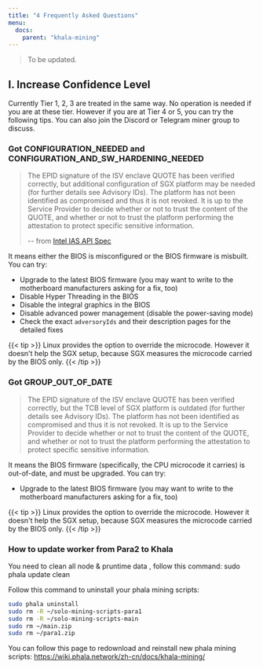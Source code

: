 ```yaml
---
title: "4 Frequently Asked Questions"
menu:
  docs:
    parent: "khala-mining"
---
```


> To be updated.

## I. Increase Confidence Level

Currently Tier 1, 2, 3 are treated in the same way. No operation is needed if you are at these tier. However if you are at Tier 4 or 5, you can try the following tips. You can also join the Discord or Telegram miner group to discuss.

### Got CONFIGURATION_NEEDED and CONFIGURATION_AND_SW_HARDENING_NEEDED

> The EPID signature of the ISV enclave QUOTE has been verified correctly, but additional configuration of SGX platform may be needed (for further details see Advisory IDs). The platform has not been identified as compromised and thus it is not revoked. It is up to the Service Provider to decide whether or not to trust the content of the QUOTE, and whether or not to trust the platform performing the attestation to protect specific sensitive information.
>
> -- from [Intel IAS API Spec](https://api.trustedservices.intel.com/documents/IAS-API-Spec-rev-4.0.pdf)

It means either the BIOS is misconfigured or the BIOS firmware is misbuilt. You can try:

- Upgrade to the latest BIOS firmware (you may want to write to the motherboard manufacturers asking for a fix, too)
- Disable Hyper Threading in the BIOS
- Disable the integral graphics in the BIOS
- Disable advanced power management (disable the power-saving mode)
- Check the exact `adversoryIds` and their description pages for the detailed fixes

{{< tip >}}
Linux provides the option to override the microcode. However it doesn't help the SGX setup, because SGX measures the microcode carried by the BIOS only.
{{< /tip >}}

### Got GROUP_OUT_OF_DATE

> The EPID signature of the ISV enclave QUOTE has been verified correctly, but the TCB level of SGX platform is outdated (for further details see Advisory IDs). The platform has not been identified as compromised and thus it is not revoked. It is up to the Service Provider to decide whether or not to trust the content of the QUOTE, and whether or not to trust the platform performing the attestation to protect specific sensitive information.

It means the BIOS firmware (specifically, the CPU microcode it carries) is out-of-date, and must be upgraded. You can try:

- Upgrade to the latest BIOS firmware (you may want to write to the motherboard manufacturers asking for a fix, too)

{{< tip >}}
Linux provides the option to override the microcode. However it doesn't help the SGX setup, because SGX measures the microcode carried by the BIOS only.
{{< /tip >}}

### How to update worker from Para2 to Khala

You need to clean all node & pruntime data , follow this command:
sudo phala update clean

Follow this command to uninstall your phala mining scripts:

```bash
sudo phala uninstall
sudo rm -R ~/solo-mining-scripts-para1
sudo rm -R ~/solo-mining-scripts-main
sudo rm ~/main.zip
sudo rm ~/para1.zip
```

You can follow this page to redownload and reinstall new phala mining scripts:
https://wiki.phala.network/zh-cn/docs/khala-mining/
